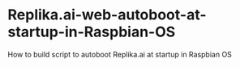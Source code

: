 # Replika.ai-web-autoboot-at-startup-in-Raspbian-OS
How to build script to autoboot Replika.ai at startup in Raspbian OS
